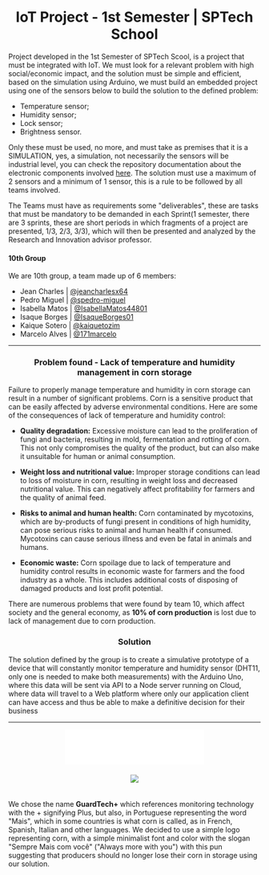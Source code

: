 

<h1 align="center">IoT Project - 1st Semester | SPTech School</h1>

Project developed in the 1st Semester of SPTech Scool, is a project that must be integrated with IoT. We must look for a relevant problem with high social/economic impact, and the solution must be simple and efficient, based on the simulation using Arduino, we must build an embedded project using one of the sensors below to build the solution to the defined problem:

- Temperature sensor;
- Humidity sensor;
- Lock sensor;
- Brightness sensor.

Only these must be used, no more, and must take as premises that it is a SIMULATION, yes, a simulation, not necessarily the sensors will be industrial level, you can check the repository documentation about the electronic components involved [here](https://github.com/jeancharlesx64/base-sensor-script). The solution must use a maximum of 2 sensors and a minimum of 1 sensor, this is a rule to be followed by all teams involved.

The Teams must have as requirements some "deliverables", these are tasks that must be mandatory to be demanded in each Sprint(1 semester, there are 3 sprints, these are short periods in which fragments of a project are presented, 1/3, 2/3, 3/3), which will then be presented and analyzed by the Research and Innovation advisor professor.

#### 10th Group
We are 10th group, a team made up of 6 members:
- Jean Charles | [@jeancharlesx64](https://github.com/jeancharlesx64)
- Pedro Miguel | [@spedro-miguel](https://github.com/spedro-miguel)
- Isabella Matos | [@IsabellaMatos44801](https://github.com/IsabellaMatos44801)
- Isaque Borges | [@IsaqueBorges01](https://github.com/IsaqueBorges01)
- Kaique Sotero | [@kaiquetozim](https://github.com/kaiquetozim)
- Marcelo Alves | [@171marcelo](https://github.com/171marcelo)

<hr>

<h3 align="center">Problem found - Lack of temperature and humidity management in corn storage</h3>

Failure to properly manage temperature and humidity in corn storage can result in a number of significant problems. Corn is a sensitive product that can be easily affected by adverse environmental conditions. Here are some of the consequences of lack of temperature and humidity control:

- **Quality degradation:** Excessive moisture can lead to the proliferation of fungi and bacteria, resulting in mold, fermentation and rotting of corn. This not only compromises the quality of the product, but can also make it unsuitable for human or animal consumption.

- **Weight loss and nutritional value:** Improper storage conditions can lead to loss of moisture in corn, resulting in weight loss and decreased nutritional value. This can negatively affect profitability for farmers and the quality of animal feed.

- **Risks to animal and human health:** Corn contaminated by mycotoxins, which are by-products of fungi present in conditions of high humidity, can pose serious risks to animal and human health if consumed. Mycotoxins can cause serious illness and even be fatal in animals and humans.

- **Economic waste:** Corn spoilage due to lack of temperature and humidity control results in economic waste for farmers and the food industry as a whole. This includes additional costs of disposing of damaged products and lost profit potential.

There are numerous problems that were found by team 10, which affect society and the general economy, as **10% of corn production** is lost due to lack of management due to corn production.

<h3 align="center">Solution</h3>
The solution defined by the group is to create a simulative prototype of a device that will constantly monitor temperature and humidity sensor (DHT11, only one is needed to make both measurements) with the Arduino Uno, where this data will be sent via API to a Node server running on Cloud, where data will travel to a Web platform where only our application client can have access and thus be able to make a definitive decision for their business

<hr>

<div align="center">
  <img src="/doc-assets/icon/guardtech-logo-white.png" height="70px"/>
</div>
<br>
<div align="center">
  <img src="/doc-assets/img/screenshot/full-website-prototype.png" />
</div>
<br>

We chose the name **GuardTech+** which references monitoring technology with the + signifying Plus, but also, in Portuguese representing the word "Mais", which in some countries is what corn is called, as in French, Spanish, Italian and other languages. We decided to use a simple logo representing corn, with a simple minimalist font and color with the slogan "Sempre Mais com você" ("Always more with you") with this pun suggesting that producers should no longer lose their corn in storage using our solution.
